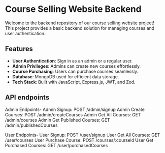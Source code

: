 # Course Selling Website Backend

Welcome to the backend repository of our course selling website project! This project provides a basic backend solution for managing courses and user authentication.

## Features

- **User Authentication**: Sign in as an admin or a regular user.
- **Admin Privileges**: Admins can create new courses effortlessly.
- **Course Purchasing**: Users can purchase courses seamlessly.
- **Database**: MongoDB used for efficient data storage.
- **Tech Stack**: Built with JavaScript, Express.js, JWT, and Zod.

## API endpoints 
Admin Endpoints-
Admin Signup: POST /admin/signup
Admin Create Courses: POST /admin/createCourses
Admin Get All Courses: GET /admin/courses
Admin Get Published Courses: GET /admin/publishedCourses

User Endpoints-
User Signup: POST /user/signup
User Get All Courses: GET /user/courses
User Purchase Course: POST /courses/:courseId
User Get Purchased Courses: GET /user/purchasedCourses
